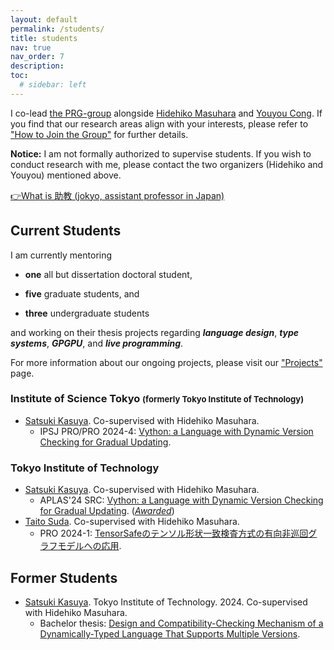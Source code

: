 ```yaml
---
layout: default
permalink: /students/
title: students
nav: true
nav_order: 7
description: 
toc:
  # sidebar: left
---
```


I co-lead [the PRG-group](http://prg.is.titech.ac.jp/) alongside [Hidehiko Masuhara](https://prg.is.titech.ac.jp/people/masuhara/) and [Youyou Cong](https://sites.google.com/site/youyoucong212/).
If you find that our research areas align with your interests, please refer to ["How to Join the Group"](https://prg.is.titech.ac.jp/people/how-to-join/) for further details.

<b>Notice:</b> 
I am not formally authorized to supervise students.
If you wish to conduct research with me, please contact the two organizers (Hidehiko and Youyou) mentioned above.

[👉What is 助教 (jokyo, assistant professor in Japan)](https://kensakayori.github.io/blog/posts/2023-04-03.html)

## Current Students

I am currently mentoring 
- **one** all but dissertation doctoral student,
<!-- D4: Luthfan -->
- **five** graduate students, and 
<!-- M3: Yoshimura, M2: Kiuchi, M1:Kasuya, Peien, Suda -->
- **three** undergraduate students
<!-- B4: Inaba, Yoshio, Hayashi -->

and working on their thesis projects regarding <b><i>language design</i></b>, <b><i>type systems</i></b>, <b><i>GPGPU</i></b>, and <b><i>live programming</i></b>.

For more information about our ongoing projects, please visit our ["Projects"](https://prg.is.titech.ac.jp/projects/) page.

### Institute of Science Tokyo <span style="font-size:0.8em">(formerly Tokyo Institute of Technology)</span>
- <a class="font-weight-bold" href="https://prg.is.titech.ac.jp/people/kasuya/">Satsuki Kasuya</a>. Co-supervised with Hidehiko Masuhara.<br>
  - IPSJ PRO/PRO 2024-4: <a href="https://sigpro.ipsj.or.jp/pro2024-4/">Vython: a Language with Dynamic Version Checking for Gradual Updating</a>.

### Tokyo Institute of Technology
- <a class="font-weight-bold" href="https://prg.is.titech.ac.jp/people/kasuya/">Satsuki Kasuya</a>. Co-supervised with Hidehiko Masuhara.<br>
  - APLAS'24 SRC: <a href="https://conf.researchr.org/details/aplas-2024/src-and-posters%3F/7/-SRC-Vython-a-Language-with-Dynamic-Version-Checking-for-Gradual-Updating">Vython: a Language with Dynamic Version Checking for Gradual Updating</a>. (<i><a href="https://conf.researchr.org/track/aplas-2024/src-and-posters%3F#audience-awards">Awarded</a></i>)
- <a class="font-weight-bold" href="https://prg.is.titech.ac.jp/people/kasuya/">Taito Suda</a>. Co-supervised with Hidehiko Masuhara.<br>
  - PRO 2024-1: <a href="https://sigpro.ipsj.or.jp/pro2024-1/">TensorSafeのテンソル形状一致検査方式の有向非巡回グラフモデルへの応用</a>.


## Former Students
<!-- ### Graduated PhD Students -->

<!-- ### Graduated MSc Students -->

<!-- ### Graduated Bachelor Students -->
- <a class="font-weight-bold" href="https://prg.is.titech.ac.jp/people/kasuya/">Satsuki Kasuya</a>. Tokyo Institute of Technology. 2024. Co-supervised with Hidehiko Masuhara.<br>
  - Bachelor thesis: <a href="https://prg.is.titech.ac.jp/news/bachelor-defense-2024-02/">Design and Compatibility-Checking Mechanism of a Dynamically-Typed Language That Supports Multiple Versions</a>.<br>